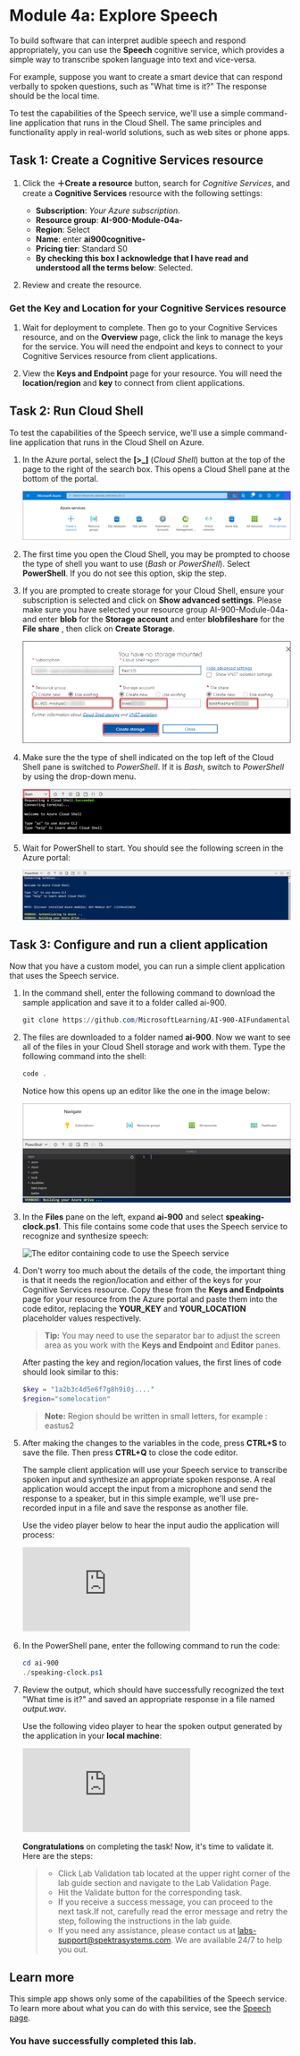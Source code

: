 # Module 4a: Explore Speech

To build software that can interpret audible speech and respond appropriately, you can use the **Speech** cognitive service, which provides a simple way to transcribe spoken language into text and vice-versa.

For example, suppose you want to create a smart device that can respond verbally to spoken questions, such as "What time is it?" The response should be the local time.

To test the capabilities of the Speech service, we'll use a simple command-line application that runs in the Cloud Shell. The same principles and functionality apply in real-world solutions, such as web sites or phone apps.

## Task 1: Create a Cognitive Services resource

1. Click the **&#65291;Create a resource** button, search for *Cognitive Services*, and create a **Cognitive Services** resource with the following settings:
    - **Subscription**: *Your Azure subscription*.
    - **Resource group**: **AI-900-Module-04a-<inject key="DeploymentID" enableCopy="false"/>**
    - **Region**: Select **<inject key="location" enableCopy="false" />**
    - **Name**: enter **ai900cognitive-<inject key="DeploymentID" enableCopy="false"/>**
    - **Pricing tier**: Standard S0
    - **By checking this box I acknowledge that I have read and understood all the terms below**: Selected.

1. Review and create the resource.

### Get the Key and Location for your Cognitive Services resource

1. Wait for deployment to complete. Then go to your Cognitive Services resource, and on the **Overview** page, click the link to manage the keys for the service. You will need the endpoint and keys to connect to your Cognitive Services resource from client applications.

1. View the **Keys and Endpoint** page for your resource. You will need the **location/region** and **key** to connect from client applications.

## Task 2: Run Cloud Shell

To test the capabilities of the Speech service, we'll use a simple command-line application that runs in the Cloud Shell on Azure.

1. In the Azure portal, select the **[>_]** (*Cloud Shell*) button at the top of the page to the right of the search box. This opens a Cloud Shell pane at the bottom of the portal.

    ![Start Cloud Shell by clicking on the icon to the right of the top search box](media/analyze-receipts/powershell-portal-guide-01.png)

1. The first time you open the Cloud Shell, you may be prompted to choose the type of shell you want to use (*Bash* or *PowerShell*). Select **PowerShell**. If you do not see this option, skip the step.  

1. If you are prompted to create storage for your Cloud Shell, ensure your subscription is selected and click on **Show advanced settings**. Please make sure you have selected your resource group AI-900-Module-04a-<inject key="DeploymentID" enableCopy="false"/> and enter **blob<inject key="DeploymentID" enableCopy="false"/>** for the **Storage account** and enter **blobfileshare<inject key="DeploymentID" enableCopy="false"/>** for the  **File share** , then click on **Create Storage**.
    
    ![Screenshot of the cloud shell in the Azure portal.](media/stoarge-up.png)
   
1. Make sure the the type of shell indicated on the top left of the Cloud Shell pane is switched to *PowerShell*. If it is *Bash*, switch to *PowerShell* by using the drop-down menu.

    ![How to find the left hand drop down menu to switch to PowerShell](media/analyze-receipts/powershell-portal-guide-03.png)

1. Wait for PowerShell to start. You should see the following screen in the Azure portal:  

    ![Wait for PowerShell to start.](media/analyze-receipts/powershell-prompt05.png)

## Task 3: Configure and run a client application

Now that you have a custom model, you can run a simple client application that uses the Speech service.

1. In the command shell, enter the following command to download the sample application and save it to a folder called ai-900.

    ```PowerShell
    git clone https://github.com/MicrosoftLearning/AI-900-AIFundamentals ai-900
    ```


2. The files are downloaded to a folder named **ai-900**. Now we want to see all of the files in your Cloud Shell storage and work with them. Type the following command into the shell:

     ```PowerShell
    code .
    ```

    Notice how this opens up an editor like the one in the image below:

    ![The code editor.](media/analyze-receipts/powershell-portal-guide-04.png)

3. In the **Files** pane on the left, expand **ai-900** and select **speaking-clock.ps1**. This file contains some code that uses the Speech service to recognize and synthesize speech:

    ![The editor containing code to use the Speech service](media/recognize-synthesize-speech/speaking-clock-code.png)

4. Don't worry too much about the details of the code, the important thing is that it needs the region/location and either of the keys for your Cognitive Services resource. Copy these from the **Keys and Endpoints** page for your resource from the Azure portal and paste them into the code editor, replacing the **YOUR_KEY** and **YOUR_LOCATION**  placeholder values respectively.

    >**Tip:** You may need to use the separator bar to adjust the screen area as you work with the **Keys and Endpoint** and **Editor** panes.

    After pasting the key and region/location values, the first lines of code should look similar to this:

    ```PowerShell
    $key = "1a2b3c4d5e6f7g8h9i0j...."
    $region="somelocation"
    ```
    
    >**Note:** Region should be written in small letters, for example : eastus2

5. After making the changes to the variables in the code, press **CTRL+S** to save the file. Then press **CTRL+Q** to close the code editor.

    The sample client application will use your Speech service to transcribe spoken input and synthesize an appropriate spoken response. A real application would accept the input from a microphone and send the response to a speaker, but in this simple example, we'll use pre-recorded input in a file and save the response as another file.

    Use the video player below to hear the input audio the application will process:

    <div class="embeddedvideo"><iframe src="https://www.microsoft.com/videoplayer/embed/RWMAvi" frameborder="0" allowfullscreen="true" data-linktype="external"></iframe></div>

6. In the PowerShell pane, enter the following command to run the code:

    ```PowerShell
    cd ai-900
    ./speaking-clock.ps1
    ```

7. Review the output, which should have successfully recognized the text "What time is it?" and saved an appropriate response in a file named *output.wav*.

    Use the following video player to hear the spoken output generated by the application in your **local machine**:
    <div class="embeddedvideo"><iframe src="https://www.microsoft.com/videoplayer/embed/RWMSIU" frameborder="0" allowfullscreen="true" data-linktype="external"></iframe></div>

    **Congratulations** on completing the task! Now, it's time to validate it. Here are the steps:
    > - Click Lab Validation tab located at the upper right corner of the lab guide section and navigate to the Lab Validation Page.
    > - Hit the Validate button for the corresponding task.  
    > - If you receive a success message, you can proceed to the next task.If not, carefully read the error message and retry the step, following the instructions in the lab guide.
    > - If you need any assistance, please contact us at labs-support@spektrasystems.com. We are available 24/7 to help you out.

## Learn more

This simple app shows only some of the capabilities of the Speech service. To learn more about what you can do with this service, see the [Speech page](https://azure.microsoft.com/services/cognitive-services/speech-services/).

### You have successfully completed this lab.
